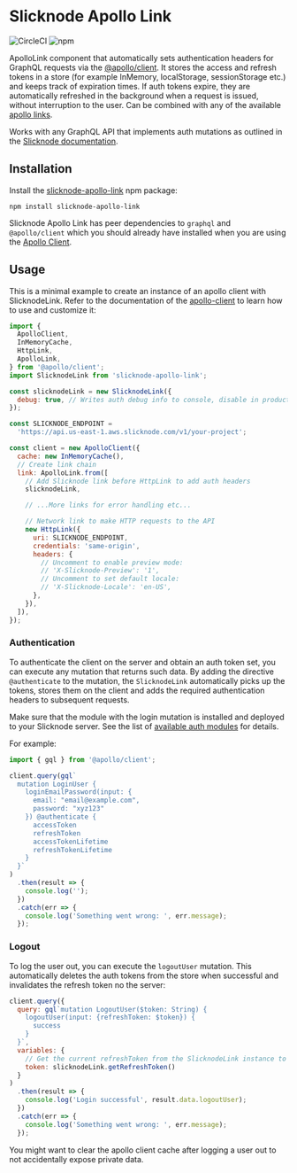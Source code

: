 # Slicknode Apollo Link

![CircleCI](https://img.shields.io/circleci/build/github/slicknode/slicknode-apollo-link)
![npm](https://img.shields.io/npm/v/slicknode-apollo-link)

ApolloLink component that automatically sets authentication headers for GraphQL requests via the [@apollo/client](https://www.apollographql.com/client). It stores the access and refresh tokens in a store (for example InMemory, localStorage, sessionStorage etc.) and keeps track of expiration times. 
If auth tokens expire, they are automatically refreshed in the background when a request is issued, without interruption to the user. Can be combined with any of the available [apollo links](https://www.apollographql.com/docs/link/#linkslist).

Works with any GraphQL API that implements auth mutations as outlined in the [Slicknode documentation](https://slicknode.com/docs/auth/authentication/).

## Installation

Install the [slicknode-apollo-link](https://github.com/slicknode/slicknode-apollo-link) npm package: 

    npm install slicknode-apollo-link

Slicknode Apollo Link has peer dependencies to `graphql` and `@apollo/client` which you should already have installed when you are using the [Apollo Client](https://www.apollographql.com/client).

## Usage

This is a minimal example to create an instance of an apollo client with SlicknodeLink. Refer to the documentation of the
[apollo-client](https://www.apollographql.com/client) to learn how to use and customize it: 

```javascript
import {
  ApolloClient,
  InMemoryCache,
  HttpLink,
  ApolloLink,
} from '@apollo/client';
import SlicknodeLink from 'slicknode-apollo-link';

const slicknodeLink = new SlicknodeLink({
  debug: true, // Writes auth debug info to console, disable in production
});

const SLICKNODE_ENDPOINT =
  'https://api.us-east-1.aws.slicknode.com/v1/your-project';

const client = new ApolloClient({
  cache: new InMemoryCache(),
  // Create link chain
  link: ApolloLink.from([
    // Add Slicknode link before HttpLink to add auth headers
    slicknodeLink,

    // ...More links for error handling etc...

    // Network link to make HTTP requests to the API
    new HttpLink({
      uri: SLICKNODE_ENDPOINT,
      credentials: 'same-origin',
      headers: {
        // Uncomment to enable preview mode:
        // 'X-Slicknode-Preview': '1',
        // Uncomment to set default locale:
        // 'X-Slicknode-Locale': 'en-US',
      },
    }),
  ]),
});
```

### Authentication

To authenticate the client on the server and obtain an auth token set, you can execute any mutation 
that returns such data. By adding the directive `@authenticate` to the mutation, the `SlicknodeLink`
automatically picks up the tokens, stores them on the client and adds the required authentication headers
to subsequent requests. 

Make sure that the module with the login mutation is installed and deployed to your Slicknode server. See the list of
[available auth modules](https://slicknode.com/docs/auth/authentication/#authentication-modules) for details.

For example:

```javascript
import { gql } from '@apollo/client';

client.query(gql`
  mutation LoginUser {
    loginEmailPassword(input: {
      email: "email@example.com",
      password: "xyz123"
    }) @authenticate {
      accessToken
      refreshToken
      accessTokenLifetime
      refreshTokenLifetime
    }
  }`
)
  .then(result => {
    console.log('');
  })
  .catch(err => {
    console.log('Something went wrong: ', err.message);
  });
```


### Logout

To log the user out, you can execute the `logoutUser` mutation. This automatically deletes the auth tokens
from the store when successful and invalidates the refresh token no the server: 

```javascript
client.query({
  query: gql`mutation LogoutUser($token: String) {
    logoutUser(input: {refreshToken: $token}) {
      success
    }
  }`,
  variables: {
    // Get the current refreshToken from the SlicknodeLink instance to invalidate it on the server
    token: slicknodeLink.getRefreshToken()
  }
)
  .then(result => {
    console.log('Login successful', result.data.logoutUser);
  })
  .catch(err => {
    console.log('Something went wrong: ', err.message);
  });
```

You might want to clear the apollo client cache after logging a user out to not accidentally expose private data. 
